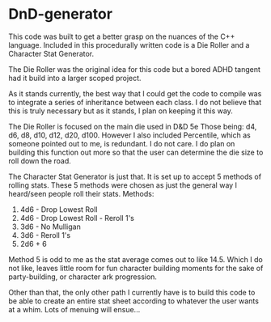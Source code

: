 # DnD-generator
This code was built to get a better grasp on the nuances of the C++ language. 
Included in this procedurally written code is a Die Roller and a Character Stat Generator. 

The Die Roller was the original idea for this code but a bored ADHD tangent had it build into a larger scoped project.

As it stands currently, the best way that I could get the code to compile was to integrate a series of inheritance between
each class. I do not believe that this is truly necessary but as it stands, I plan on keeping it this way.

The Die Roller is focused on the main die used in D&D 5e
Those being: d4, d6, d8, d10, d12, d20, d100. 
However I also included Percentile, which as someone pointed out to me, is redundant. I do not care. 
I do plan on building this function out more so that the user can determine the die size to roll down the road.

The Character Stat Generator is just that. 
It is set up to accept 5 methods of rolling stats. These 5 methods were chosen as just the general way I heard/seen
people roll their stats. 
Methods:
1. 4d6 - Drop Lowest Roll
2. 4d6 - Drop Lowest Roll - Reroll 1's
3. 3d6 - No Mulligan
4. 3d6 - Reroll 1's
5. 2d6 + 6

Method 5 is odd to me as the stat average comes out to like 14.5. Which I do not like, leaves little room for fun character
building moments for the sake of party-building, or character ark progression. 

Other than that, the only other path I currently have is to build this code to be able to create 
an entire stat sheet according to whatever the user wants at a whim. 
Lots of menuing will ensue... 
